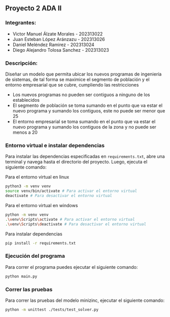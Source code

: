 ## Proyecto 2 ADA II

### Integrantes:

- Victor Manuel Álzate Morales - 202313022
- Juan Esteban López Aránzazu - 202313026
- Daniel Meléndez Ramirez - 202313024
- Diego Alejandro Tolosa Sanchez - 202313023

### Descripción:

Diseñar un modelo que permita ubicar los nuevos programas de ingeniería de sistemas, de tal forma se maximice el segmento de población y el entorno empresarial que se cubre, cumpliendo las restricciones

- Los nuevos programas no pueden ser contiguos a ninguno de los establecidos
- El segmento de población se toma sumando en el punto que va estar el nuevo programa y sumando los contiguos, este no puede ser menor que 25
- El entorno empresarial se toma sumando en el punto que va estar el nuevo programa y
sumando los contiguos de la zona y no puede ser menos a 20

### Entorno virtual e instalar dependencias

Para instalar las dependencias especificadas en `requirements.txt`, abre una terminal y navega hasta el directorio del proyecto. Luego, ejecuta el siguiente comando:

Para el entorno virtual en linux
```bash
python3 -m venv venv
source venv/bin/activate # Para activar el entorno virtual
deactivate # Para desactivar el entorno virtual
```

Para el entorno virtual en windows
```bash
python -m venv venv
.\venv\Scripts\activate # Para activar el entorno virtual
.\venv\Scripts\deactivate # Para desactivar el entorno virtual
```

Para instalar dependencias
```bash
pip install -r requirements.txt
```

### Ejecución del programa

Para correr el programa puedes ejecutar el siguiente comando:
```bash
python main.py
```

### Correr las pruebas

Para correr las pruebas del modelo minizinc, ejecutar el siguiente comando:

```bash
python -m unittest ./tests/test_solver.py
```
